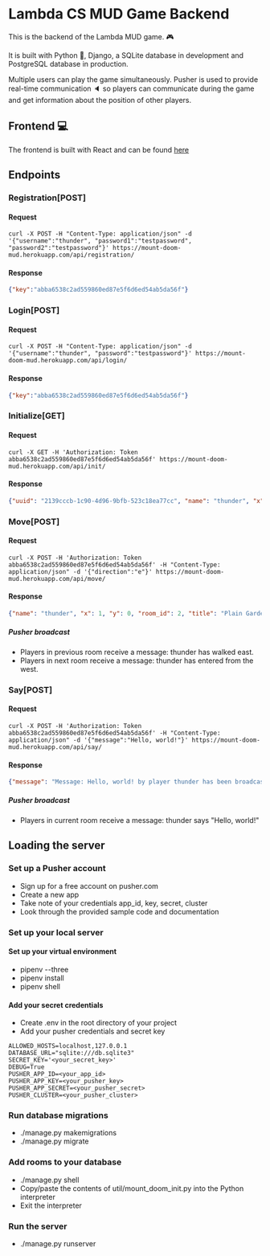 # Lambda CS MUD Game Backend

This is the backend of the Lambda MUD game. 🎮

It is built with Python 🐍, Django, a SQLite database in development and PostgreSQL database in production.

Multiple users can play the game simultaneously. Pusher is used to provide real-time communication 🔈 so players can communicate during the game and get information about the position of other players.

## Frontend 💻

The frontend is built with React and can be found [here](https://mud-mount-doom.herokuapp.com/)

## Endpoints

### Registration[POST]

#### Request

```
curl -X POST -H "Content-Type: application/json" -d '{"username":"thunder", "password1":"testpassword", "password2":"testpassword"}' https://mount-doom-mud.herokuapp.com/api/registration/
```

#### Response

```json
{"key":"abba6538c2ad559860ed87e5f6d6ed54ab5da56f"}
```

### Login[POST]

#### Request

```
curl -X POST -H "Content-Type: application/json" -d '{"username":"thunder", "password":"testpassword"}' https://mount-doom-mud.herokuapp.com/api/login/
```

#### Response

```json
{"key":"abba6538c2ad559860ed87e5f6d6ed54ab5da56f"}
```

### Initialize[GET]

#### Request

```
curl -X GET -H 'Authorization: Token abba6538c2ad559860ed87e5f6d6ed54ab5da56f' https://mount-doom-mud.herokuapp.com/api/init/
```

#### Response

```json
{"uuid": "2139cccb-1c90-4d96-9bfb-523c18ea77cc", "name": "thunder", "x": 0, "y": 0, "room_id": 1, "title": "Outside Cave Entrance", "description": "The quest for thy nobly ring burns true and bright. Search on thou famed voyager!", "players": ["oyekunle", "alum", "user", "testuser", "testuserXaa", "testuserXX"]}
```

### Move[POST]

#### Request

```
curl -X POST -H 'Authorization: Token abba6538c2ad559860ed87e5f6d6ed54ab5da56f' -H "Content-Type: application/json" -d '{"direction":"e"}' https://mount-doom-mud.herokuapp.com/api/move/
```

#### Response

```json
{"name": "thunder", "x": 1, "y": 0, "room_id": 2, "title": "Plain Garden Thicket", "description": "The quest for thy nobly ring burns true and bright. Search on thou famed voyager!", "players": [], "error_msg": ""}
```

##### Pusher broadcast

- Players in previous room receive a message: thunder has walked east.
- Players in next room receive a message: thunder has entered from the west.

### Say[POST]

#### Request

```
curl -X POST -H 'Authorization: Token abba6538c2ad559860ed87e5f6d6ed54ab5da56f' -H "Content-Type: application/json" -d '{"message":"Hello, world!"}' https://mount-doom-mud.herokuapp.com/api/say/
```

#### Response

```json
{"message": "Message: Hello, world! by player thunder has been broadcast successfully."}
```

##### Pusher broadcast

- Players in current room receive a message: thunder says "Hello, world!"

## Loading the server

### Set up a Pusher account

- Sign up for a free account on pusher.com
- Create a new app
- Take note of your credentials app_id, key, secret, cluster
- Look through the provided sample code and documentation

### Set up your local server

#### Set up your virtual environment

- pipenv --three
- pipenv install
- pipenv shell

#### Add your secret credentials

- Create .env in the root directory of your project
- Add your pusher credentials and secret key

```
ALLOWED_HOSTS=localhost,127.0.0.1
DATABASE_URL="sqlite:///db.sqlite3"
SECRET_KEY='<your_secret_key>'
DEBUG=True
PUSHER_APP_ID=<your_app_id>
PUSHER_APP_KEY=<your_pusher_key>
PUSHER_APP_SECRET=<your_pusher_secret>
PUSHER_CLUSTER=<your_pusher_cluster>
```

### Run database migrations

- ./manage.py makemigrations
- ./manage.py migrate

### Add rooms to your database

- ./manage.py shell
- Copy/paste the contents of util/mount_doom_init.py into the Python interpreter
- Exit the interpreter

### Run the server

- ./manage.py runserver

